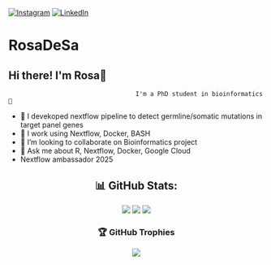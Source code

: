 [![Instagram](https://img.shields.io/badge/Instagram-%23E4405F.svg?logo=Instagram&logoColor=white)](https://instagram.com/rosa_desa) [![LinkedIn](https://img.shields.io/badge/LinkedIn-%230077B5.svg?logo=linkedin&logoColor=white)](https://linkedin.com/in/rosa-de-santis)
# RosaDeSa

##                                           Hi there! I'm Rosa👋
                                       I'm a PhD student in bioinformatics 🧬 


- 🔭 I devekoped nextflow pipeline to detect germline/somatic mutations in target panel genes
- 🌱 I work using Nextflow, Docker, BASH
- 👯 I’m looking to collaborate on Bioinformatics project
-  💬 Ask me about R, Nextflow, Docker, Google Cloud
-  Nextflow ambassador 2025

<div align="center">
  

## 📊 GitHub Stats:
![](https://github-readme-stats.vercel.app/api?username=RosaDeSa&theme=prussian&hide_border=false&include_all_commits=true&count_private=true)
![](https://github-readme-streak-stats.herokuapp.com/?user=RosaDeSa&theme=prussian&hide_border=false)
![](https://github-readme-stats.vercel.app/api/top-langs/?username=RosaDeSa&theme=prussian&hide_border=false&include_all_commits=true&count_private=true&layout=compact)


</div>

<div align="center">
  
### 🏆 GitHub Trophies
![](https://github-profile-trophy.vercel.app/?username=RosaDeSa&theme=radical&no-frame=false&no-bg=true&margin-w=4)


</div>



